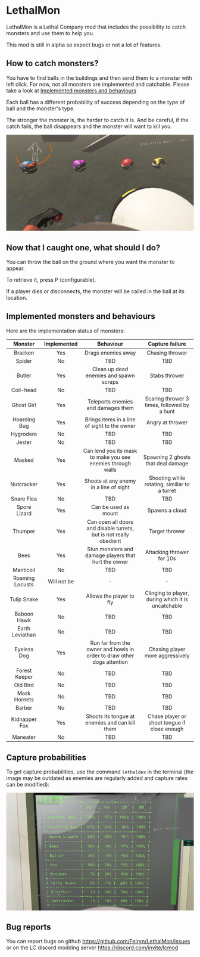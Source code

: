 # LethalMon

LethalMon is a Lethal Company mod that includes the possibility to catch monsters and use them to help you.

This mod is still in alpha so expect bugs or not a lot of features.


## How to catch monsters?

You have to find balls in the buildings and then send them to a monster with left click. For now, not all monsters are implemented and catchable. Please take a look at [Implemented monsters and behaviours](#implemented-monsters-and-behaviours)

Each ball has a different probability of success depending on the type of ball and the monster's type.

The stronger the monster is, the harder to catch it is. And be careful, if the catch fails, the ball disappears and the monster will want to kill you.

![balls.png](https://raw.githubusercontent.com/Feiryn/LethalMon/master/Images/balls.png)


## Now that I caught one, what should I do?

You can throw the ball on the ground where you want the monster to appear.

To retrieve it, press P (configurable).

If a player dies or disconnects, the monster will be called in the ball at its location.


## Implemented monsters and behaviours

Here are the implementation status of monsters:

|     Monster     | Implemented |                               Behaviour                                |                     Capture failure                 |
|:---------------:|:-----------:|:----------------------------------------------------------------------:|:----------------------------------------------------:
|     Bracken     |     Yes     |                           Drags enemies away                           |                     Chasing thrower                 |
|     Spider      |     No      |                                  TBD                                   |                           TBD                       |
|     Butler      |     Yes     |                 Clean up dead enemies and spawn scraps                 |                      Stabs thrower                  |
|    Coil-head    |     No      |                                  TBD                                   |                           TBD                       |
|   Ghost Girl    |     Yes     |                   Teleports enemies and damages them                   |         Scaring thrower 3 times, followed by a hunt |
|  Hoarding Bug   |     Yes     |              Brings items in a line of sight to the owner              |                     Angry at thrower                |
|    Hygrodere    |     No      |                                  TBD                                   |                           TBD                       |
|     Jester      |     No      |                                  TBD                                   |                           TBD                       |
|     Masked      |     Yes     |      Can lend you its mask to make you see enemies through walls       |            Spawning 2 ghosts that deal damage       |
|   Nutcracker    |     Yes     |                 Shoots at any enemy in a line of sight                 |       Shooting while rotating, similiar to a turret |
|   Snare Flea    |     No      |                                  TBD                                   |                           TBD                       |
|  Spore Lizard   |     Yes     |                         Can be used as mount                           |                     Spawns a cloud                  |
|     Thumper     |     Yes     |   Can open all doors and disable turrets, but is not really obedient   |                     Target thrower                  |
|      Bees       |     Yes     |          Stun monsters and damage players that hurt the owner          |                Attacking thrower for 10s            |
|    Manticoil    |     No      |                                  TBD                                   |                           TBD                       |
| Roaming Locusts | Will not be |                                   -                                    |                            -                        |
|   Tulip Snake   |     Yes     |                        Allows the player to fly                        |  Clinging to player, during which it is uncatchable |
|   Baboon Hawk   |     No      |                                  TBD                                   |                           TBD                       |
| Earth Leviathan |     No      |                                  TBD                                   |                           TBD                       |
|   Eyeless Dog   |     Yes     | Run far from the owner and howls in order to draw other dogs attention |            Chasing player more aggressively         |
|  Forest Keeper  |     No      |                                  TBD                                   |                           TBD                       |
|    Old Bird     |     No      |                                  TBD                                   |                           TBD                       |
|  Mask Hornets   |     No      |                                  TBD                                   |                           TBD                       |
|     Barber      |     No      |                                  TBD                                   |                           TBD                       |
|  Kidnapper Fox  |     Yes     |             Shoots its tongue at enemies and can kill them             |       Chase player or shoot tongue if close enough  |
|    Maneater     |     No      |                                  TBD                                   |                           TBD                       |


## Capture probabilities

To get capture probabilities, use the command `lethaldex` in the terminal (the image may be outdated as enemies are regularly added and capture rates can be modified):

![lethaldex.png](https://raw.githubusercontent.com/Feiryn/LethalMon/master/Images/lethaldex.png)

## Bug reports

You can report bugs on github https://github.com/Feiryn/LethalMon/issues or on the LC discord modding server https://discord.com/invite/lcmod
